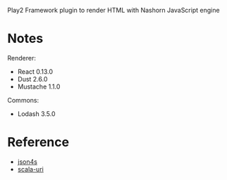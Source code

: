 Play2 Framework plugin to render HTML with Nashorn JavaScript engine

# Notes

Renderer:
- React 0.13.0
- Dust 2.6.0
- Mustache 1.1.0

Commons:
- Lodash 3.5.0

# Reference

- [json4s](https://github.com/json4s/json4s)
- [scala-uri](https://github.com/NET-A-PORTER/scala-uri)

